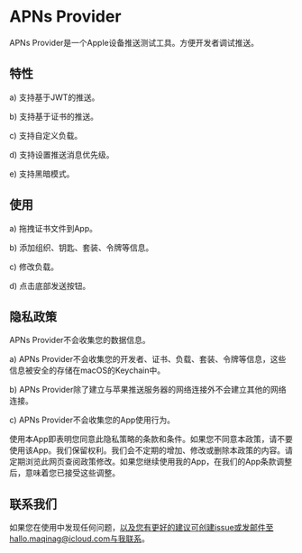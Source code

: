 # APNs Provider

APNs Provider是一个Apple设备推送测试工具。方便开发者调试推送。

## 特性

a) 支持基于JWT的推送。

b) 支持基于证书的推送。

c) 支持自定义负载。

d) 支持设置推送消息优先级。

e) 支持黑暗模式。

## 使用

a) 拖拽证书文件到App。

b) 添加组织、钥匙、套装、令牌等信息。

c) 修改负载。

d) 点击底部发送按钮。

## 隐私政策

APNs Provider不会收集您的数据信息。

a) APNs Provider不会收集您的开发者、证书、负载、套装、令牌等信息，这些信息被安全的存储在macOS的Keychain中。

b) APNs Provider除了建立与苹果推送服务器的网络连接外不会建立其他的网络连接。

c) APNs Provider不会收集您的App使用行为。

使用本App即表明您同意此隐私策略的条款和条件。如果您不同意本政策，请不要使用该App。我们保留权利。我们会不定期的增加、修改或删除本政策的内容。请定期浏览此网页查阅政策修改。如果您继续使用我的App，在我们的App条款调整后，意味着您已接受这些调整。

## 联系我们

如果您在使用中发现任何问题，以及您有更好的建议可创建issue或发邮件至hallo.maqinag@icloud.com与我联系。